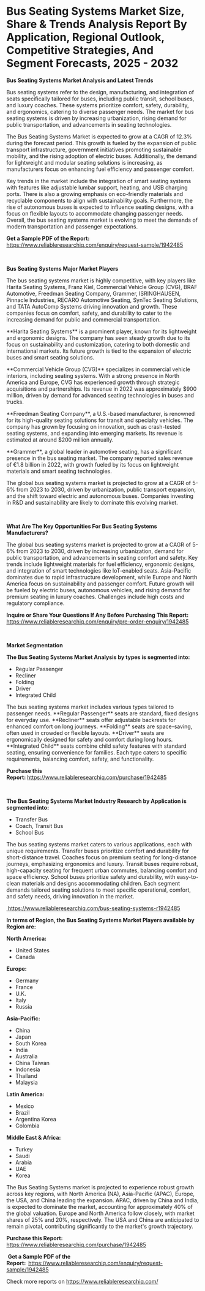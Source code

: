 <p><h1>Bus Seating Systems Market Size, Share & Trends Analysis Report By Application, Regional Outlook, Competitive Strategies, And Segment Forecasts, 2025 - 2032</h1></p><p><strong>Bus Seating Systems Market Analysis and Latest Trends</strong></p>
<p><p>Bus seating systems refer to the design, manufacturing, and integration of seats specifically tailored for buses, including public transit, school buses, and luxury coaches. These systems prioritize comfort, safety, durability, and ergonomics, catering to diverse passenger needs. The market for bus seating systems is driven by increasing urbanization, rising demand for public transportation, and advancements in seating technologies.</p><p>The Bus Seating Systems Market is expected to grow at a CAGR of 12.3% during the forecast period. This growth is fueled by the expansion of public transport infrastructure, government initiatives promoting sustainable mobility, and the rising adoption of electric buses. Additionally, the demand for lightweight and modular seating solutions is increasing, as manufacturers focus on enhancing fuel efficiency and passenger comfort.</p><p>Key trends in the market include the integration of smart seating systems with features like adjustable lumbar support, heating, and USB charging ports. There is also a growing emphasis on eco-friendly materials and recyclable components to align with sustainability goals. Furthermore, the rise of autonomous buses is expected to influence seating designs, with a focus on flexible layouts to accommodate changing passenger needs. Overall, the bus seating systems market is evolving to meet the demands of modern transportation and passenger expectations.</p></p>
<p><strong>Get a Sample PDF of the Report:&nbsp;</strong> <a href="https://www.reliableresearchiq.com/enquiry/request-sample/1942485?utm_campaign=1581&utm_medium=2&utm_source=Github&utm_content=ia&utm_term=22012025&utm_id=bus-seating-systems">https://www.reliableresearchiq.com/enquiry/request-sample/1942485</a></p>
<p>&nbsp;</p>
<p><strong>Bus Seating Systems Major Market Players</strong></p>
<p><p>The bus seating systems market is highly competitive, with key players like Harita Seating Systems, Franz Kiel, Commercial Vehicle Group (CVG), BRAF Automotive, Freedman Seating Company, Grammer, ISRINGHAUSEN, Pinnacle Industries, RECARO Automotive Seating, SynTec Seating Solutions, and TATA AutoComp Systems driving innovation and growth. These companies focus on comfort, safety, and durability to cater to the increasing demand for public and commercial transportation.</p><p>**Harita Seating Systems** is a prominent player, known for its lightweight and ergonomic designs. The company has seen steady growth due to its focus on sustainability and customization, catering to both domestic and international markets. Its future growth is tied to the expansion of electric buses and smart seating solutions.</p><p>**Commercial Vehicle Group (CVG)** specializes in commercial vehicle interiors, including seating systems. With a strong presence in North America and Europe, CVG has experienced growth through strategic acquisitions and partnerships. Its revenue in 2022 was approximately $900 million, driven by demand for advanced seating technologies in buses and trucks.</p><p>**Freedman Seating Company**, a U.S.-based manufacturer, is renowned for its high-quality seating solutions for transit and specialty vehicles. The company has grown by focusing on innovation, such as crash-tested seating systems, and expanding into emerging markets. Its revenue is estimated at around $200 million annually.</p><p>**Grammer**, a global leader in automotive seating, has a significant presence in the bus seating market. The company reported sales revenue of €1.8 billion in 2022, with growth fueled by its focus on lightweight materials and smart seating technologies.</p><p>The global bus seating systems market is projected to grow at a CAGR of 5-6% from 2023 to 2030, driven by urbanization, public transport expansion, and the shift toward electric and autonomous buses. Companies investing in R&D and sustainability are likely to dominate this evolving market.</p></p>
<p>&nbsp;</p>
<p><strong>What Are The Key Opportunities For Bus Seating Systems Manufacturers?</strong></p>
<p><p>The global bus seating systems market is projected to grow at a CAGR of 5-6% from 2023 to 2030, driven by increasing urbanization, demand for public transportation, and advancements in seating comfort and safety. Key trends include lightweight materials for fuel efficiency, ergonomic designs, and integration of smart technologies like IoT-enabled seats. Asia-Pacific dominates due to rapid infrastructure development, while Europe and North America focus on sustainability and passenger comfort. Future growth will be fueled by electric buses, autonomous vehicles, and rising demand for premium seating in luxury coaches. Challenges include high costs and regulatory compliance.</p></p>
<p><strong>Inquire or Share Your Questions If Any Before Purchasing This Report:</strong> <a href="https://www.reliableresearchiq.com/enquiry/pre-order-enquiry/1942485?utm_campaign=1581&utm_medium=2&utm_source=Github&utm_content=ia&utm_term=22012025&utm_id=bus-seating-systems">https://www.reliableresearchiq.com/enquiry/pre-order-enquiry/1942485</a></p>
<p>&nbsp;</p>
<p><strong>Market Segmentation</strong></p>
<p><strong>The Bus Seating Systems Market Analysis by types is segmented into:</strong></p>
<p><ul><li>Regular Passenger</li><li>Recliner</li><li>Folding</li><li>Driver</li><li>Integrated Child</li></ul></p>
<p><p>The bus seating systems market includes various types tailored to passenger needs. **Regular Passenger** seats are standard, fixed designs for everyday use. **Recliner** seats offer adjustable backrests for enhanced comfort on long journeys. **Folding** seats are space-saving, often used in crowded or flexible layouts. **Driver** seats are ergonomically designed for safety and comfort during long hours. **Integrated Child** seats combine child safety features with standard seating, ensuring convenience for families. Each type caters to specific requirements, balancing comfort, safety, and functionality.</p></p>
<p><strong>Purchase this Report:&nbsp;</strong><a href="https://www.reliableresearchiq.com/purchase/1942485?utm_campaign=1581&utm_medium=2&utm_source=Github&utm_content=ia&utm_term=22012025&utm_id=bus-seating-systems">https://www.reliableresearchiq.com/purchase/1942485</a></p>
<p>&nbsp;</p>
<p><strong>The Bus Seating Systems Market Industry Research by Application is segmented into:</strong></p>
<p><ul><li>Transfer Bus</li><li>Coach, Transit Bus</li><li>School Bus</li></ul></p>
<p><p>The bus seating systems market caters to various applications, each with unique requirements. Transfer buses prioritize comfort and durability for short-distance travel. Coaches focus on premium seating for long-distance journeys, emphasizing ergonomics and luxury. Transit buses require robust, high-capacity seating for frequent urban commutes, balancing comfort and space efficiency. School buses prioritize safety and durability, with easy-to-clean materials and designs accommodating children. Each segment demands tailored seating solutions to meet specific operational, comfort, and safety needs, driving innovation in the market.</p></p>
<p><a href="https://www.reliableresearchiq.com/bus-seating-systems-r1942485?utm_campaign=1581&utm_medium=2&utm_source=Github&utm_content=ia&utm_term=22012025&utm_id=bus-seating-systems">&nbsp;https://www.reliableresearchiq.com/bus-seating-systems-r1942485</a></p>
<p><strong>In terms of Region, the Bus Seating Systems Market Players available by Region are:</strong></p>
<p>
    <p> <strong> North America: </strong>
        <ul>
            <li>United States</li>
            <li>Canada</li>
        </ul>
        </p> 
    <p> <strong> Europe: </strong>
        <ul>
            <li>Germany</li>
            <li>France</li>
            <li>U.K.</li>
            <li>Italy</li>
            <li>Russia</li>
        </ul>
        </p> 
    <p> <strong> Asia-Pacific: </strong>
        <ul>
            <li>China</li>
            <li>Japan</li>
            <li>South Korea</li>
            <li>India</li>
            <li>Australia</li>
            <li>China Taiwan</li>
            <li>Indonesia</li>
            <li>Thailand</li>
            <li>Malaysia</li>
        </ul>
        </p> 
    <p> <strong> Latin America: </strong>
        <ul>
            <li>Mexico</li>
            <li>Brazil</li>
            <li>Argentina Korea</li>
            <li>Colombia</li>
        </ul>
        </p> 
    <p> <strong> Middle East & Africa: </strong>
        <ul>
            <li>Turkey</li>
            <li>Saudi</li>
            <li>Arabia</li>
            <li>UAE</li>
            <li>Korea</li>
        </ul>
    </p>
    </p>
<p><p>The Bus Seating Systems market is projected to experience robust growth across key regions, with North America (NA), Asia-Pacific (APAC), Europe, the USA, and China leading the expansion. APAC, driven by China and India, is expected to dominate the market, accounting for approximately 40% of the global valuation. Europe and North America follow closely, with market shares of 25% and 20%, respectively. The USA and China are anticipated to remain pivotal, contributing significantly to the market's growth trajectory.</p></p>
<p><strong>Purchase this Report: </strong><a href="https://www.reliableresearchiq.com/purchase/1942485?utm_campaign=1581&utm_medium=2&utm_source=Github&utm_content=ia&utm_term=22012025&utm_id=bus-seating-systems">https://www.reliableresearchiq.com/purchase/1942485</a></p>
<p>&nbsp;<strong>Get a Sample PDF of the Report:&nbsp;&nbsp;</strong><a href="https://www.reliableresearchiq.com/enquiry/request-sample/1942485?utm_campaign=1581&utm_medium=2&utm_source=Github&utm_content=ia&utm_term=22012025&utm_id=bus-seating-systems">https://www.reliableresearchiq.com/enquiry/request-sample/1942485</a></p>
<p><strong></strong></p>
<p>Check more reports on <a href="https://www.reliableresearchiq.com/?utm_campaign=1581&utm_medium=2&utm_source=Github&utm_content=ia&utm_term=22012025&utm_id=bus-seating-systems">https://www.reliableresearchiq.com/</a></p>